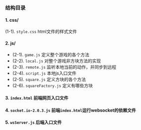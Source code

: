 ### 结构目录

#### 1. css/
(1-1). `style.css`  html文件的样式文件
#### 2. js/
+ (2-1).  `game.js` 定义整个游戏的各个方法
+ (2-2).  `local.js` 对整个游戏非方块方法的实现
+ (2-3).  `remote.js` 监听本地当前的动作，并同步到远程
+ (2-4).  `script.js` 本地js入口文件
+ (2-5).  `square.js` 定义方块的各个方法
+ (2-6).  `squareFactory.js` 定义有哪些方块
#### 3. `index.html`   前端网页入口文件
#### 4. `socket.io-2.0.3.js`   前端`index.html`运行websocket的依赖文件
#### 5. `wsServer.js`  后端入口文件
